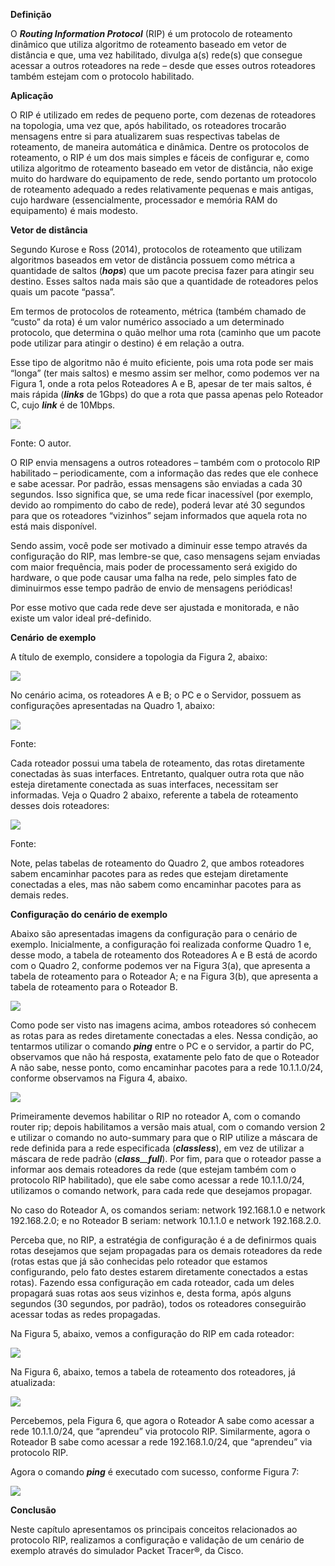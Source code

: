 **Definição**

O _**Routing Information Protocol**_ (RIP) é um protocolo de roteamento dinâmico que utiliza algoritmo de roteamento baseado em vetor de distância e que, uma vez habilitado, divulga a(s) rede(s) que consegue acessar a outros roteadores na rede – desde que esses outros roteadores também estejam com o protocolo habilitado.

**Aplicação**

O RIP é utilizado em redes de pequeno porte, com dezenas de roteadores na topologia, uma vez que, após habilitado, os roteadores trocarão mensagens entre si para atualizarem suas respectivas tabelas de roteamento, de maneira automática e dinâmica. Dentre os protocolos de roteamento, o RIP é um dos mais simples e fáceis de configurar e, como utiliza algoritmo de roteamento baseado em vetor de distância, não exige muito do hardware do equipamento de rede, sendo portanto um protocolo de roteamento adequado a redes relativamente pequenas e mais antigas, cujo hardware (essencialmente, processador e memória RAM do equipamento) é mais modesto.

**Vetor de distância**

Segundo Kurose e Ross (2014), protocolos de roteamento que utilizam algoritmos baseados em vetor de distância possuem como métrica a quantidade de saltos (_**hops**_) que um pacote precisa fazer para atingir seu destino. Esses saltos nada mais são que a quantidade de roteadores pelos quais um pacote “passa”.

Em termos de protocolos de roteamento, métrica (também chamado de “custo” da rota) é um valor numérico associado a um determinado protocolo, que determina o quão melhor uma rota (caminho que um pacote pode utilizar para atingir o destino) é em relação a outra.

Esse tipo de algoritmo não é muito eficiente, pois uma rota pode ser mais “longa” (ter mais saltos) e mesmo assim ser melhor, como podemos ver na Figura 1, onde a rota pelos Roteadores A e B, apesar de ter mais saltos, é mais rápida (_**links**_ de 1Gbps) do que a rota que passa apenas pelo Roteador C, cujo _**link**_ é de 10Mbps.

[![](https://img.uninove.br/static/0/0/0/0/0/0/2/3/9/4/9/2394943/41000.jpg)](https://img.uninove.br/static/0/0/0/0/0/0/2/3/9/4/9/2394943/41000.jpg)

Fonte: O autor.

O RIP envia mensagens a outros roteadores – também com o protocolo RIP habilitado – periodicamente, com a informação das redes que ele conhece e sabe acessar. Por padrão, essas mensagens são enviadas a cada 30 segundos. Isso significa que, se uma rede ficar inacessível (por exemplo, devido ao rompimento do cabo de rede), poderá levar até 30 segundos para que os roteadores “vizinhos” sejam informados que aquela rota no está mais disponível.

Sendo assim, você pode ser motivado a diminuir esse tempo através da configuração do RIP, mas lembre-se que, caso mensagens sejam enviadas com maior frequência, mais poder de processamento será exigido do hardware, o que pode causar uma falha na rede, pelo simples fato de diminuirmos esse tempo padrão de envio de mensagens periódicas!

Por esse motivo que cada rede deve ser ajustada e monitorada, e não existe um valor ideal pré-definido.

**Cenário** **de exemplo**

A título de exemplo, considere a topologia da Figura 2, abaixo:

[![](https://img.uninove.br/static/0/0/0/0/0/0/2/3/8/9/7/2389781/41001.png)](https://img.uninove.br/static/0/0/0/0/0/0/2/3/8/9/7/2389781/41001.png)

No cenário acima, os roteadores A e B; o PC e o Servidor, possuem as configurações apresentadas na Quadro 1, abaixo:

[![](https://img.uninove.br/static/0/0/0/0/0/0/2/4/1/7/9/2417983/41002.jpg)](https://img.uninove.br/static/0/0/0/0/0/0/2/4/1/7/9/2417983/41002.jpg)

Fonte:

Cada roteador possui uma tabela de roteamento, das rotas diretamente conectadas às suas interfaces. Entretanto, qualquer outra rota que não esteja diretamente conectada as suas interfaces, necessitam ser informadas. Veja o Quadro 2 abaixo, referente a tabela de roteamento desses dois roteadores:

[![](https://img.uninove.br/static/0/0/0/0/0/0/2/4/1/7/9/2417925/41003.jpg)](https://img.uninove.br/static/0/0/0/0/0/0/2/4/1/7/9/2417925/41003.jpg)

Fonte:

Note, pelas tabelas de roteamento do Quadro 2, que ambos roteadores sabem encaminhar pacotes para as redes que estejam diretamente conectadas a eles, mas não sabem como encaminhar pacotes para as demais redes.

**Configuração do cenário de exemplo**

Abaixo são apresentadas imagens da configuração para o cenário de exemplo. Inicialmente, a configuração foi realizada conforme Quadro 1 e, desse modo, a tabela de roteamento dos Roteadores A e B está de acordo com o Quadro 2, conforme podemos ver na Figura 3(a), que apresenta a tabela de roteamento para o Roteador A; e na Figura 3(b), que apresenta a tabela de roteamento para o Roteador B.

[![](https://img.uninove.br/static/0/0/0/0/0/0/2/3/8/6/5/2386593/41004.png)](https://img.uninove.br/static/0/0/0/0/0/0/2/3/8/6/5/2386593/41004.png)

Como pode ser visto nas imagens acima, ambos roteadores só conhecem as rotas para as redes diretamente conectadas a eles. Nessa condição, ao tentarmos utilizar o comando _**ping**_ entre o PC e o servidor, a partir do PC, observamos que não há resposta, exatamente pelo fato de que o Roteador A não sabe, nesse ponto, como encaminhar pacotes para a rede 10.1.1.0/24, conforme observamos na Figura 4, abaixo.

[![](https://img.uninove.br/static/0/0/0/0/0/0/2/3/8/7/1/2387166/form-obj-0.png)](https://img.uninove.br/static/0/0/0/0/0/0/2/3/8/7/1/2387166/form-obj-0.png)

Primeiramente devemos habilitar o RIP no roteador A, com o comando router rip; depois habilitamos a versão mais atual, com o comando version 2 e utilizar o comando no auto-summary para que o RIP utilize a máscara de rede definida para a rede especificada (_**classless**_), em vez de utilizar a máscara de rede padrão (_**class**__**full**_). Por fim, para que o roteador passe a informar aos demais roteadores da rede (que estejam também com o protocolo RIP habilitado), que ele sabe como acessar a rede 10.1.1.0/24, utilizamos o comando network, para cada rede que desejamos propagar.

No caso do Roteador A, os comandos seriam: network 192.168.1.0 e network 192.168.2.0; e no Roteador B seriam: network 10.1.1.0 e network 192.168.2.0.

Perceba que, no RIP, a estratégia de configuração é a de definirmos quais rotas desejamos que sejam propagadas para os demais roteadores da rede (rotas estas que já são conhecidas pelo roteador que estamos configurando, pelo fato destes estarem diretamente conectados a estas rotas). Fazendo essa configuração em cada roteador, cada um deles propagará suas rotas aos seus vizinhos e, desta forma, após alguns segundos (30 segundos, por padrão), todos os roteadores conseguirão acessar todas as redes propagadas.

Na Figura 5, abaixo, vemos a configuração do RIP em cada roteador:

[![](https://img.uninove.br/static/0/0/0/0/0/0/2/3/8/7/0/2387025/41007.png)](https://img.uninove.br/static/0/0/0/0/0/0/2/3/8/7/0/2387025/41007.png)

Na Figura 6, abaixo, temos a tabela de roteamento dos roteadores, já atualizada:

[![](https://img.uninove.br/static/0/0/0/0/0/0/2/3/8/7/0/2387081/41009.png)](https://img.uninove.br/static/0/0/0/0/0/0/2/3/8/7/0/2387081/41009.png)

Percebemos, pela Figura 6, que agora o Roteador A sabe como acessar a rede 10.1.1.0/24, que “aprendeu” via protocolo RIP. Similarmente, agora o Roteador B sabe como acessar a rede 192.168.1.0/24, que “aprendeu” via protocolo RIP.

Agora o comando _**ping**_ é executado com sucesso, conforme Figura 7:

[![](https://img.uninove.br/static/0/0/0/0/0/0/2/3/8/7/1/2387175/41010.png)](https://img.uninove.br/static/0/0/0/0/0/0/2/3/8/7/1/2387175/41010.png)

**Conclusão**

Neste capítulo apresentamos os principais conceitos relacionados ao protocolo RIP, realizamos a configuração e validação de um cenário de exemplo através do simulador Packet Tracer®, da Cisco.